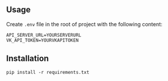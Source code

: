 ## Usage

Create `.env` file in the root of project with the following content:

```shell
API_SERVER_URL=YOURSERVERURL
VK_API_TOKEN=YOURVKAPITOKEN
```

## Installation

```shell
pip install -r requirements.txt
```
